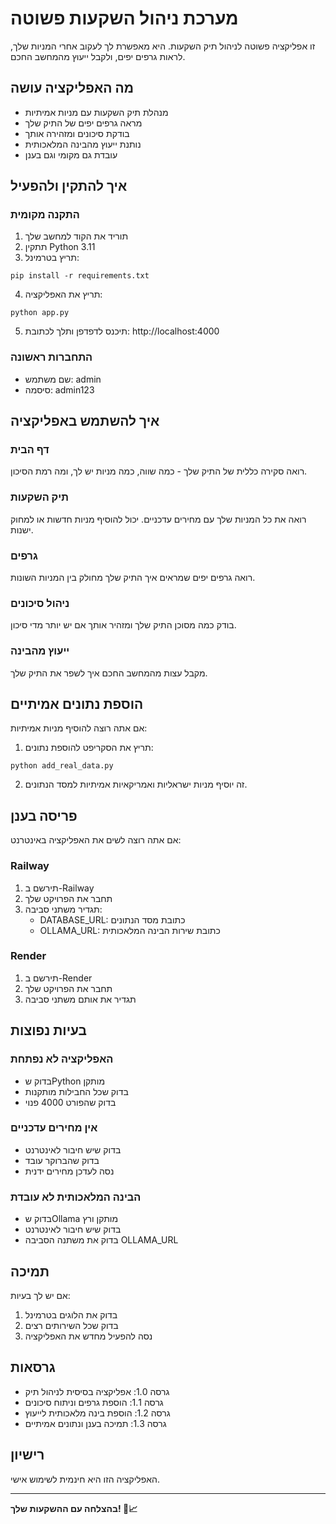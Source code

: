 # מערכת ניהול השקעות פשוטה

זו אפליקציה פשוטה לניהול תיק השקעות. היא מאפשרת לך לעקוב אחרי המניות שלך, לראות גרפים יפים, ולקבל ייעוץ מהמחשב החכם.

## מה האפליקציה עושה

- מנהלת תיק השקעות עם מניות אמיתיות
- מראה גרפים יפים של התיק שלך
- בודקת סיכונים ומזהירה אותך
- נותנת ייעוץ מהבינה המלאכותית
- עובדת גם מקומי וגם בענן

## איך להתקין ולהפעיל

### התקנה מקומית

1. תוריד את הקוד למחשב שלך
2. תתקין Python 3.11
3. תריץ בטרמינל:
```
pip install -r requirements.txt
```

4. תריץ את האפליקציה:
```
python app.py
```

5. תיכנס לדפדפן ותלך לכתובת: http://localhost:4000

### התחברות ראשונה

- שם משתמש: admin
- סיסמה: admin123

## איך להשתמש באפליקציה

### דף הבית
רואה סקירה כללית של התיק שלך - כמה שווה, כמה מניות יש לך, ומה רמת הסיכון.

### תיק השקעות
רואה את כל המניות שלך עם מחירים עדכניים. יכול להוסיף מניות חדשות או למחוק ישנות.

### גרפים
רואה גרפים יפים שמראים איך התיק שלך מחולק בין המניות השונות.

### ניהול סיכונים
בודק כמה מסוכן התיק שלך ומזהיר אותך אם יש יותר מדי סיכון.

### ייעוץ מהבינה
מקבל עצות מהמחשב החכם איך לשפר את התיק שלך.

## הוספת נתונים אמיתיים

אם אתה רוצה להוסיף מניות אמיתיות:

1. תריץ את הסקריפט להוספת נתונים:
```
python add_real_data.py
```

2. זה יוסיף מניות ישראליות ואמריקאיות אמיתיות למסד הנתונים.

## פריסה בענן

אם אתה רוצה לשים את האפליקציה באינטרנט:

### Railway
1. תירשם ב-Railway
2. תחבר את הפרויקט שלך
3. תגדיר משתני סביבה:
   - DATABASE_URL: כתובת מסד הנתונים
   - OLLAMA_URL: כתובת שירות הבינה המלאכותית

### Render
1. תירשם ב-Render
2. תחבר את הפרויקט שלך
3. תגדיר את אותם משתני סביבה

## בעיות נפוצות

### האפליקציה לא נפתחת
- בדוק שPython מותקן
- בדוק שכל החבילות מותקנות
- בדוק שהפורט 4000 פנוי

### אין מחירים עדכניים
- בדוק שיש חיבור לאינטרנט
- בדוק שהברוקר עובד
- נסה לעדכן מחירים ידנית

### הבינה המלאכותית לא עובדת
- בדוק שOllama מותקן ורץ
- בדוק שיש חיבור לאינטרנט
- בדוק את משתנה הסביבה OLLAMA_URL

## תמיכה

אם יש לך בעיות:
1. בדוק את הלוגים בטרמינל
2. בדוק שכל השירותים רצים
3. נסה להפעיל מחדש את האפליקציה

## גרסאות

- גרסה 1.0: אפליקציה בסיסית לניהול תיק
- גרסה 1.1: הוספת גרפים וניתוח סיכונים
- גרסה 1.2: הוספת בינה מלאכותית לייעוץ
- גרסה 1.3: תמיכה בענן ונתונים אמיתיים

## רישיון

האפליקציה הזו היא חינמית לשימוש אישי.

---

**בהצלחה עם ההשקעות שלך! 🚀📈**
